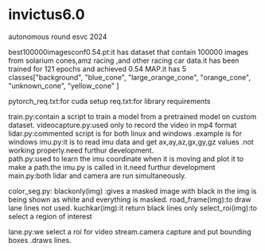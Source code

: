 # invictus6.0
autonomous round esvc 2024

best100000imagesconf0.54.pt:it has dataset that contain 100000 images from solarium cones,amz racing ,and other racing car data.it has been trained for 121 epochs and achieved 0.54 MAP.it has 5 classes["background", "blue_cone", "large_orange_cone", "orange_cone", "unknown_cone", "yellow_cone" ]

pytorch_req.txt:for cuda setup
req.txt:for library requirements

train.py:contain a script to train a model from a pretrained model on custom dataset.
videocapture.py:used only to record the video in mp4 format
lidar.py:commented script is for both linux and windows .example is for windows
imu.py:it is to read imu data and get ax,ay,az,gx,gy,gz values .not working properly.need furthur development.  
path.py:used to learn the imu coordinate when it is moving and plot it to make a path.the imu.py is called in it.need furthur development
main.py:both lidar and camera are run simultaneously.

color_seg.py:
blackonly(img) :gives a masked image with black in the img is being shown as white and everything is masked.
road_frame(img):to draw lane lines not used.
kuchkar(img):it return black lines only
select_roi(img):to select a region of interest

lane.py:we select a roi for video stream.camera capture and put bounding boxes .draws lines.
